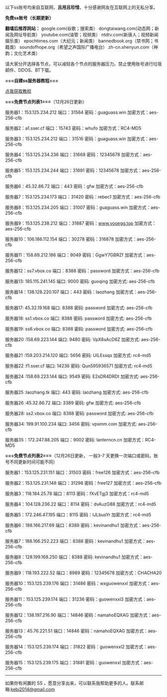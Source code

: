 以下ss账号均来自互联网，**且用且珍惜**，十分感谢网友在互联网上的无私分享。

**免费ss账号（长期更新）**

**翻墙后推荐网站：** google.com(谷歌；搜索类） dongtaiwang.com(动态网；新闻及网址导航类）  youtube.com(油管；视频类）  ntdtv.com(新唐人；视频新闻娱乐类）    epochtimes.com（大纪元；新闻类）   bannedbook.org（禁书网；书籍类）   soundofhope.org（希望之声国际广播电台）
    zh-cn.shenyun.com（神韵；文化艺术类）

请大家分开选择各节点，可以减轻各个节点的服务器压力。禁止使用账号进行垃圾邮件、DDOS、BT下载。


**===自建ss服务器教程===**

[点我获取教程](https://github.com/Alvin9999/new-pac/wiki/%E8%87%AA%E5%BB%BAss%E6%9C%8D%E5%8A%A1%E5%99%A8%E6%95%99%E7%A8%8B)

**===免费节点列表1===**（12月26日更新）

服务器1：153.125.234.212 端口：31564 密码：guaguass.win 加密方式：aes-256-cfb

服务器2：a1.sser.cf 端口：15743 密码：whufo 加密方式：RC4-MD5

服务器3：153.125.234.212 端口：31516 密码：guaguass.win 加密方式：aes-256-cfb

服务器4：153.125.234.236 端口：31668  密码：12345678 加密方式：aes-256-cfb

服务器5：153.125.234.244  端口：31691  密码：12345678 加密方式：aes-256-cfb

服务器6：45.32.86.72 端口：443  密码：gfw  加密方式：aes-256-cfb

服务器7：153.125.234.173 端口：31420 密码：rebec1 加密方式：aes-256-cfb

服务器8：153.125.234.205 端口：31007 密码：guaguass.win 加密方式：aes-256-cfb

服务器9：153.125.238.212 端口：31887 密码：www.yooegg.top 加密方式：aes-256-cfb

服务器10：106.186.112.154 端口：30278 密码：316878 加密方式：aes-256-cfb

服务器11：158.69.212.186 端口：9049 密码：GgwY7GBRZf 加密方式：aes-256-cfb

服务器12：ss7.vbox.co 端口：8388 密码：password 加密方式：aes-256-cfb

服务器13: 185.115.241.145 端口: 9000 密码: guoqing 加密方式: aes-256-cfb

服务器14：138.128.220.107 端口：443 密码：laozhang 加密方式：aes-256-cfb

服务器17: 45.32.19.168 端口: 8388 密码: password 加密方式: aes-256-cfb

服务器18: ss1.vbox.co 端口: 8388 密码: password 加密方式: aes-256-cfb

服务器19: ss6.vbox.co 端口: 8388 密码: password 加密方式: aes-256-cfb

服务器20 :158.69.223.144 端口: 9480 密码: VpX8sAcD6Z 加密方式: aes-256-cfb

服务器21 :159.203.214.120 端口: 5656 密码: UILEssqs 加密方式: rc4-md5

服务器22 :f1.sser.cf 端口: 14236 密码: Qun595936571 加密方式: rc4-md5

服务器24 :158.69.223.144 端口: 9549 密码: E2sDR4DRDt 加密方式: aes-256-cfb

服务器25 :laozhang.tk 端口: 443 密码: laozhang 加密方式: aes-256-cfb

服务器26 :45.32.86.72 端口: 3389 密码: gfw 加密方式: aes-256-cfb

服务器28: ss2.vbox.co 端口: 8388 密码: password 加密方式: aes-256-cfb

服务器34: 199.91.100.234 端口: 3456 密码: vpsmm.com 加密方式: aes-256-cfb

服务器35：172.247.88.205 端口：9002 密码: lanterncn.cn 加密方式：RC4-MD5


**===免费节点列表2===**（12月26日更新， 一般3-7 天更换一次端口或密码，账号不同更新时间可能不同）

服务器1：153.125.231.151 端口：31503 密码：free126 加密方式：aes-256-cfb

服务器2：153.125.231.148 端口：31298 密码：free127 加密方式：aes-256-cfb

服务器3：118.184.25.78 端口：8113 密码：fXvETgj3 加密方式：rc4-md5

服务器4：104.128.236.22 端口：8114 密码：dvAuzG88 加密方式：rc4-md5

服务器5：172.246.47.195 端口：8115 密码：IJLbusYr 加密方式：rc4-md5

服务器6：188.166.217.69  端口：8388  密码：kevinandhu1   加密方式：aes-256-cfb

服务器7：188.166.252.223 端口：8388  密码：kevinandhu1   加密方式：aes-256-cfb

服务器8：128.199.168.250 端口：8388  密码: kevinandhu1  加密方式：aes-256-cfb

服务器9：118.193.222.52  端口：8989  密码：12345678  加密方式：CHACHA20

服务器10：153.125.239.176  端口：31486  密码：wxguowenxxl  加密方式：aes-256-cfb

服务器11：153.125.239.174  端口：31236  密码：guowenxxl3  加密方式：aes-256-cfb

服务器12：138.197.216.90  端口：14846  密码：namahoEQXAG  加密方式：aes-256-cfb

服务器13：45.76.221.51  端口：14846  密码：namahoEQXAG  加密方式：aes-256-cfb

服务器14：153.125.239.174  端口：31822  密码：guowenxxl2  加密方式：aes-256-cfb

服务器15：153.125.239.175  端口：31881  密码：guowenxxl  加密方式：aes-256-cfb




***


如果你有闲置的 SS ，愿意分享出来，可以联系我帮助更多的人。联系邮箱:kebi2014@gmail.com



